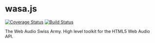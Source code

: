# wasa.js

[![Coverage Status](https://coveralls.io/repos/github/khdkhd/wasa/badge.svg?branch=acr%2Fcoverage)](https://coveralls.io/github/khdkhd/wasa?branch=acr%2Fcoverage)
[![Build Status](https://travis-ci.org/khdkhd/wasa.svg?branch=develop)](https://travis-ci.org/khdkhd/wasa)

The Web Audio Swiss Army. High level toolkit for the HTML5 Web Audio API.



